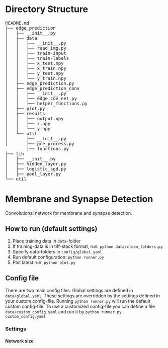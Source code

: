 # Directory Structure

<pre>
README.md
├── edge_prediction
│   ├── __init__.py
│   ├── data
│   │   ├── __init__.py
│   │   ├── read_img.py
│   │   ├── train-input
│   │   ├── train-labels
│   │   ├── x_test.npy
│   │   ├── x_train.npy
│   │   ├── y_test.npy
│   │   └── y_train.npy
│   ├── edge_prediction.py
│   ├── edge_prediction_conv
│   │   ├── __init__.py
│   │   ├── edge_cov_net.py
│   │   ├── helper_functions.py
│   ├── plot.py
│   ├── results
│   │   ├── output.npy
│   │   ├── x.npy
│   │   └── y.npy
│   └── util
│       ├── __init__.py
│       ├── pre_process.py
        |── functions.py
├── lib
│   ├── __init__.py
│   ├── hidden_layer.py
│   ├── logistic_sgd.py
│   ├── pool_layer.py
└── util
</pre>

# Membrane and Synapse Detection
Convolutional network for membrane and synapse detection.

## How to run (default settings)
1. Place training data in `data`-folder
2. If training-data is in tiff-stack format, run: `python data/clean_folders.py`
3. Specify data-folders in `config/global.yaml`
4. Run default configuration: `python runner.py`
5. Plot latest run: `python plot.py`

## Config file
There are two main config files. Global settings are defined in `data/global.yaml`. These settings are overridden by the settings defined in your custom config-file. Running `python runner.py` will run the default custom config-file. To use a customized config-file you can define a file `data/custom_config.yaml` and run it by `python runner.py custom_config.yaml`

### Settings

#### Network size

